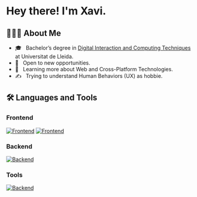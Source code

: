 # Hey there! I'm Xavi.

## 👨🏻‍💻 About Me

- 🎓 &nbsp; Bachelor’s degree in [Digital Interaction and Computing Techniques](http://www.grauinteraccioicomputacio.udl.cat/) at Universitat de Lleida.
- 💼 &nbsp; Open to new opportunities.
- 🌱 &nbsp; Learning more about Web and Cross-Platform Technologies.
- ✍️ &nbsp; Trying to understand Human Behaviors (UX) as hobbie.

## 🛠 Languages and Tools

### Frontend
[![Frontend](https://skillicons.dev/icons?i=js,ts,react,nextjs,vue,nuxtjs,css,tailwind&theme=dark)](https://skillicons.dev#gh-dark-mode-only)
[![Frontend](https://skillicons.dev/icons?i=js,ts,react,nextjs,vue,nuxtjs,css,tailwind&theme=light)](https://skillicons.dev#gh-light-mode-only)


### Backend
[![Backend](https://skillicons.dev/icons?i=nodejs,express,django,prisma,sqlite,graphql,mongodb&theme=light)](https://skillicons.dev)

### Tools
[![Backend](https://skillicons.dev/icons?i=git,github,figma,vscode,webstorm,postman&theme=light)](https://skillicons.dev)
